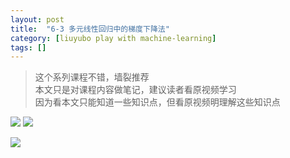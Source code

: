 ```yaml
---
layout: post
title:  "6-3 多元线性回归中的梯度下降法"
category: [liuyubo play with machine-learning]
tags: []
---
```


> 这个系列课程不错，墙裂推荐  
> 本文只是对课程内容做笔记，建议读者看原视频学习  
> 因为看本文只能知道一些知识点，但看原视频明理解这些知识点  

![](http://windmissing.github.io/images/2019/75.png)
![](http://windmissing.github.io/images/2019/76.png)

<!-- more -->

![](http://windmissing.github.io/images/2019/79.png)
